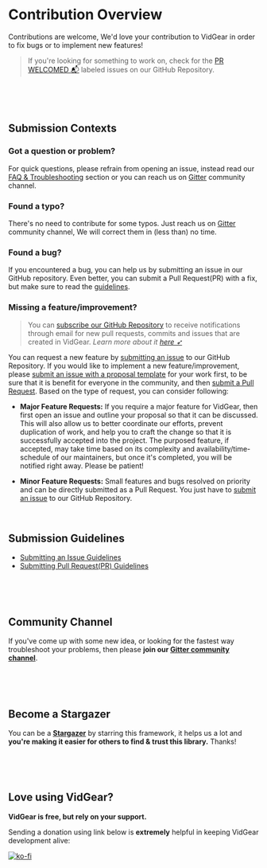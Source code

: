 <!--
===============================================
vidgear library source-code is deployed under the Apache 2.0 License:

Copyright (c) 2019-2020 Abhishek Thakur(@abhiTronix) <abhi.una12@gmail.com>

Licensed under the Apache License, Version 2.0 (the "License");
you may not use this file except in compliance with the License.
You may obtain a copy of the License at

   http://www.apache.org/licenses/LICENSE-2.0

Unless required by applicable law or agreed to in writing, software
distributed under the License is distributed on an "AS IS" BASIS,
WITHOUT WARRANTIES OR CONDITIONS OF ANY KIND, either express or implied.
See the License for the specific language governing permissions and
limitations under the License.
===============================================
-->

# Contribution Overview

Contributions are welcome, We'd love your contribution to VidGear in order to fix bugs or to implement new features! 


> If you're looking for something to work on, check for the [PR WELCOMED :mailbox_with_mail:](https://github.com/abhiTronix/vidgear/issues?q=is%3Aissue+is%3Aopen+label%3A%22PR+WELCOMED+%3Amailbox_with_mail%3A%22) labeled issues on our GitHub Repository.


&nbsp;

&nbsp;

## Submission Contexts

### Got a question or problem?


For quick questions, please refrain from opening an issue, instead read our [FAQ & Troubleshooting](https://abhitronix.github.io/vidgear/help/get_help/#frequently-asked-questions) section or you can reach us on [Gitter][gitter] community channel.


### Found a typo?

There's no need to contribute for some typos. Just reach us on [Gitter][gitter] community channel, We will correct them in (less than) no time. 


### Found a bug?

If you encountered a bug, you can help us by submitting an issue in our GitHub repository. Even better, you can submit a Pull Request(PR) with a fix, but make sure to read the [guidelines](#submission-guidelines).


### Missing a feature/improvement?

> You can [subscribe our GitHub Repository](https://github.com/abhiTronix/vidgear/watchers) to receive notifications through email for new pull requests, commits and issues that are created in VidGear. _Learn more about it [here ➶](https://help.github.com/en/github/managing-subscriptions-and-notifications-on-github/viewing-your-subscriptions)_

You can request a new feature by [submitting an issue](https://abhitronix.github.io/vidgear/contribution/issue/) to our GitHub Repository. If you would like to implement a new feature/improvement, please [submit an issue with a proposal template](https://abhitronix.github.io/vidgear/contribution/issue/proposal) for your work first, to be sure that it is benefit for everyone in the community, and then [submit a Pull Request](https://abhitronix.github.io/vidgear/contribution/PR/). Based on the type of request, you can consider following:

* **Major Feature Requests:** If you require a major feature for VidGear, then first open an issue and outline your proposal so that it can be discussed. This will also allow us to better coordinate our efforts, prevent duplication of work, and help you to craft the change so that it is successfully accepted into the project. The purposed feature, if accepted, may take time based on its complexity and availability/time-schedule of our maintainers, but once it's completed, you will be notified right away. Please be patient! 

* **Minor Feature Requests:**  Small features and bugs resolved on priority and can be directly submitted as a Pull Request. You just have to [submit an issue](https://abhitronix.github.io/vidgear/contribution/issue/) to our GitHub Repository.

&nbsp;

## Submission Guidelines

- [Submitting an Issue Guidelines](https://abhitronix.github.io/vidgear/contribution/issue/)
- [Submitting Pull Request(PR) Guidelines](https://abhitronix.github.io/vidgear/contribution/PR/)


&nbsp;

&nbsp; 


## Community Channel

If you've come up with some new idea, or looking for the fastest way troubleshoot your problems, then please **join our [Gitter community channel][gitter]**.

&nbsp; 

&nbsp; 

## Become a Stargazer

You can be a [**Stargazer**][stargazer] by starring this framework, it helps us a lot and **you're making it easier for others to find & trust this library.** Thanks!

&nbsp;

&nbsp; 

## Love using VidGear? 

**VidGear is free, but rely on your support.** 

Sending a donation using link below is **extremely** helpful in keeping VidGear development alive:


[![ko-fi][kofi-badge]][kofi]


<!--
Internal URLs
-->
[Coffee-badge]:https://abhitronix.github.io/img/vidgear/orange_img.png
[coffee]:https://www.buymeacoffee.com/2twOXFvlA
[kofi-badge]:https://www.ko-fi.com/img/githubbutton_sm.svg
[kofi]: https://ko-fi.com/W7W8WTYO
[gitter]:https://gitter.im/vidgear/community
[stargazer]: https://github.com/abhiTronix/vidgear/stargazers